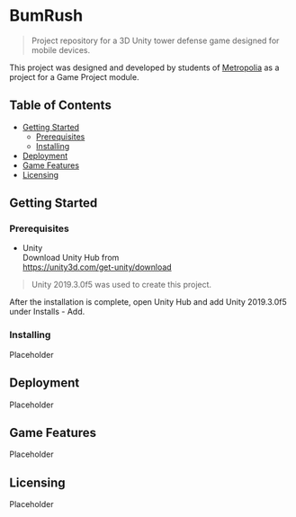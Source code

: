 # BumRush  
>Project repository for a 3D Unity tower defense game designed for mobile devices.  

This project was designed and developed by students of [Metropolia](https://metropolia.fi) as a project for a Game Project module.  

## Table of Contents
 * [Getting Started](#getting-started)
   * [Prerequisites](#prerequisites)
   * [Installing](#installing)  
 * [Deployment](#deployment)  
 * [Game Features](#game-features)
 * [Licensing](#licensing)  
 
 ## Getting Started  
 ### Prerequisites  
 - Unity  
 Download Unity Hub from  
 https://unity3d.com/get-unity/download  
 > Unity 2019.3.0f5 was used to create this project.  
 
 After the installation is complete, open Unity Hub and add Unity 2019.3.0f5 under Installs - Add.  
 ### Installing  
 Placeholder  
 ## Deployment
 Placeholder  
 ## Game Features  
 Placeholder  
 ## Licensing  
 Placeholder
